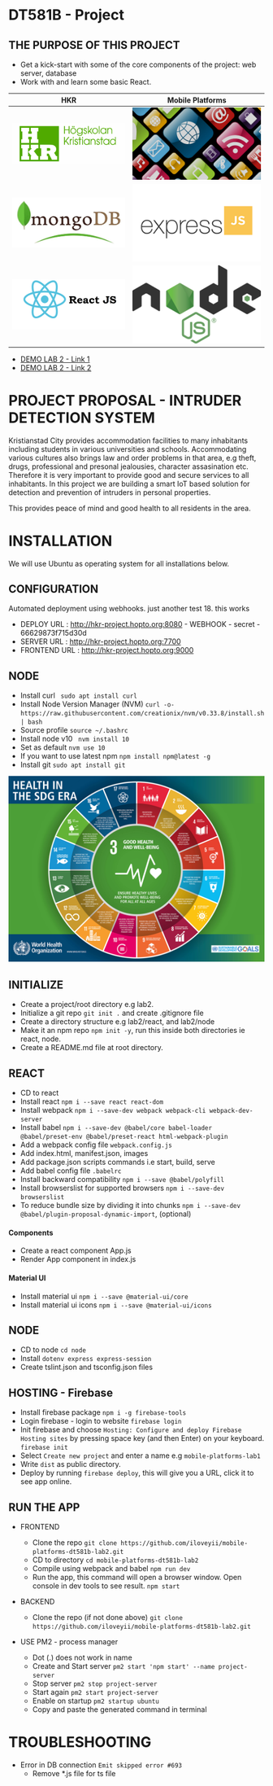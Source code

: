 # DT581B - Project

## THE PURPOSE OF THIS PROJECT

- Get a kick-start with some of the core components of the project: web server, database
- Work with and learn some basic React.

|                                                      HKR                                                       |                                                  Mobile Platforms                                                  |
| :------------------------------------------------------------------------------------------------------------: | :----------------------------------------------------------------------------------------------------------------: |
|    ![hkr](https://github.com/iloveyii/mobile-platforms-dt581b-lab2/blob/master/react/public/images/hkr.png)    |   ![DT581B](https://github.com/iloveyii/mobile-platforms-dt581b-lab2/blob/master/react/public/images/dt581b.png)   |
| ![mongo](https://github.com/iloveyii/mobile-platforms-dt581b-lab2/blob/master/react/public/images/mongodb.png) | ![express](https://github.com/iloveyii/mobile-platforms-dt581b-lab2/blob/master/react/public/images/expressjs.png) |
| ![react](https://github.com/iloveyii/mobile-platforms-dt581b-lab2/blob/master/react/public/images/reactjs.png) |    ![node](https://github.com/iloveyii/mobile-platforms-dt581b-lab2/blob/master/react/public/images/nodejs.png)    |

- [DEMO LAB 2 - Link 1](http://softhem.se:4000/)
- [DEMO LAB 2 - Link 2](https://mobile-platforms-lab2.web.app/)

# PROJECT PROPOSAL - INTRUDER DETECTION SYSTEM

Kristianstad City provides accommodation facilities to many inhabitants including students in various universities and schools.
Accommodating various cultures also brings law and order problems in that area, e.g theft, drugs, professional and presonal jealousies, character assasination etc. Therefore it is very important to provide good and secure services to all inhabitants.
In this project we are building a smart IoT based solution for detection and prevention of intruders in personal properties.

This provides peace of mind and good health to all residents in the area.

# INSTALLATION

We will use Ubuntu as operating system for all installations below.

## CONFIGURATION

Automated deployment using webhooks. just another test 18. this works

- DEPLOY URL : http://hkr-project.hopto.org:8080 - WEBHOOK - secret - 66629873f715d30d
- SERVER URL : http://hkr-project.hopto.org:7700
- FRONTEND URL : http://hkr-project.hopto.org:9000

## NODE

- Install curl
  ` sudo apt install curl`
- Install Node Version Manager (NVM)
  `curl -o- https://raw.githubusercontent.com/creationix/nvm/v0.33.8/install.sh | bash`
- Source profile `source ~/.bashrc`
- Install node v10 ` nvm install 10`
- Set as default `nvm use 10`
- If you want to use latest npm `npm install npm@latest -g`
- Install git `sudo apt install git`

![SDG](https://github.com/iloveyii/mobile-platforms-dt581b-project/blob/master/images/good-health-and-well-being-sdg.jpg)

## INITIALIZE

- Create a project/root directory e.g lab2.
- Initialize a git repo `git init .` and create .gitignore file
- Create a directory structure e.g lab2/react, and lab2/node
- Make it an npm repo `npm init -y`, run this inside both directories ie react, node.
- Create a README.md file at root directory.

## REACT

- CD to react
- Install react `npm i --save react react-dom`
- Install webpack `npm i --save-dev webpack webpack-cli webpack-dev-server`
- Install babel `npm i --save-dev @babel/core babel-loader @babel/preset-env @babel/preset-react html-webpack-plugin`
- Add a webpack config file `webpack.config.js`
- Add index.html, manifest.json, images
- Add package.json scripts commands i.e start, build, serve
- Add babel config file `.babelrc`
- Install backward compatibility `npm i --save @babel/polyfill`
- Install browserslist for supported browsers `npm i --save-dev browserslist`
- To reduce bundle size by dividing it into chunks `npm i --save-dev @babel/plugin-proposal-dynamic-import`, (optional)

#### Components

- Create a react component App.js
- Render App component in index.js

#### Material UI

- Install material ui `npm i --save @material-ui/core`
- Install material ui icons `npm i --save @material-ui/icons`

## NODE

- CD to node `cd node`
- Install `dotenv express express-session`
- Create tslint.json and tsconfig.json files

## HOSTING - Firebase

- Install firebase package
  `npm i -g firebase-tools`
- Login firebase - login to website
  `firebase login`
- Init firebase and choose `Hosting: Configure and deploy Firebase Hosting sites` by pressing space key (and then Enter) on your keyboard.
  `firebase init`
- Select `Create new project` and enter a name e.g `mobile-platforms-lab1`
- Write `dist` as public directory.
- Deploy by running `firebase deploy`, this will give you a URL, click it to see app online.

## RUN THE APP

- FRONTEND

  - Clone the repo
    `git clone https://github.com/iloveyii/mobile-platforms-dt581b-lab2.git`
  - CD to directory
    `cd mobile-platforms-dt581b-lab2`
  - Compile using webpack and babel
    `npm run dev`
  - Run the app, this command will open a browser window. Open console in dev tools to see result.
    `npm start`

- BACKEND

  - Clone the repo (if not done above)
    `git clone https://github.com/iloveyii/mobile-platforms-dt581b-lab2.git`

- USE PM2 - process manager
  - Dot (.) does not work in name
  - Create and Start server `pm2 start 'npm start' --name project-server`
  - Stop server `pm2 stop project-server`
  - Start again `pm2 start project-server`
  - Enable on startup `pm2 startup ubuntu`
  - Copy and paste the generated command in terminal

# TROUBLESHOOTING

- Error in DB connection `Emit skipped error #693`
  - Remove \*.js file for ts file

